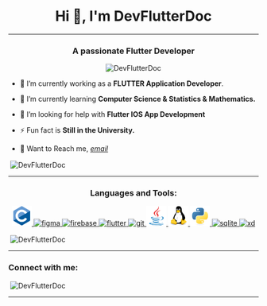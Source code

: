 <h1 align="center">Hi 👋, I'm DevFlutterDoc </h1>

---

<h3 align="center">A passionate Flutter Developer</h3>
<p align="center"><img src="https://github-profile-trophy.vercel.app/?username=DevFlutterDoc&theme=juicyfresh&column=4&margin-w=15&margin-h=15" alt="DevFlutterDoc" /></a> </p>

- 🔭 I’m currently working as a **FLUTTER Application Developer**. 

- 🌱 I’m currently learning **Computer Science & Statistics & Mathematics.**

- 🤝 I’m looking for help with **Flutter IOS App Development**

- ⚡ Fun fact is **Still in the University.**

- 💼 Want to Reach me, *[email](mailto:devdilanka@gmail.com)*

<p>&nbsp;<img align="center" src="https://github-readme-stats.vercel.app/api?username=DevFlutterDoc&count_private=true&show_icons=true&locale=en&theme=radical" alt="DevFlutterDoc" /></p>

---

<h3 align="center">Languages and Tools:</h3>
<p align="center"> <a href="https://www.cprogramming.com/" target="_blank"> <img src="https://raw.githubusercontent.com/devicons/devicon/master/icons/c/c-original.svg" alt="c" width="40" height="40"/> </a> <a href="https://www.figma.com/" target="_blank"> <img src="https://www.vectorlogo.zone/logos/figma/figma-icon.svg" alt="figma" width="40" height="40"/> </a> <a href="https://firebase.google.com/" target="_blank"> <img src="https://www.vectorlogo.zone/logos/firebase/firebase-icon.svg" alt="firebase" width="40" height="40"/> </a> <a href="https://flutter.dev" target="_blank"> <img src="https://www.vectorlogo.zone/logos/flutterio/flutterio-icon.svg" alt="flutter" width="40" height="40"/> </a> <a href="https://git-scm.com/" target="_blank"> <img src="https://www.vectorlogo.zone/logos/git-scm/git-scm-icon.svg" alt="git" width="40" height="40"/> </a> <a href="https://www.java.com" target="_blank"> <img src="https://raw.githubusercontent.com/devicons/devicon/master/icons/java/java-original.svg" alt="java" width="40" height="40"/> </a> <a href="https://www.linux.org/" target="_blank"> <img src="https://raw.githubusercontent.com/devicons/devicon/master/icons/linux/linux-original.svg" alt="linux" width="40" height="40"/> </a> <a href="https://www.python.org" target="_blank"> <img src="https://raw.githubusercontent.com/devicons/devicon/master/icons/python/python-original.svg" alt="python" width="40" height="40"/> </a> <a href="https://www.sqlite.org/" target="_blank"> <img src="https://www.vectorlogo.zone/logos/sqlite/sqlite-icon.svg" alt="sqlite" width="40" height="40"/> </a> <a href="https://www.adobe.com/products/xd.html" target="_blank"> <img src="https://cdn.worldvectorlogo.com/logos/adobe-xd.svg" alt="xd" width="40" height="40"/> </a> </p>


<p>&nbsp;<img align="center" src="https://graphdevdilanka.herokuapp.com/graph?username=DevFlutterDoc&theme=react-dark" alt="DevFlutterDoc" /</p>

---
<h3 align="left">Connect with me:</h3>

<p>&nbsp;<img align="center" src="https://graphdevdilanka.herokuapp.com/?user=DevFlutterDoc&theme=radical" alt="DevFlutterDoc"/></p>

---
